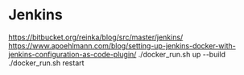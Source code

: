 # Jenkins
https://bitbucket.org/reinka/blog/src/master/jenkins/
https://www.apoehlmann.com/blog/setting-up-jenkins-docker-with-jenkins-configuration-as-code-plugin/
./docker_run.sh up --build
./docker_run.sh restart